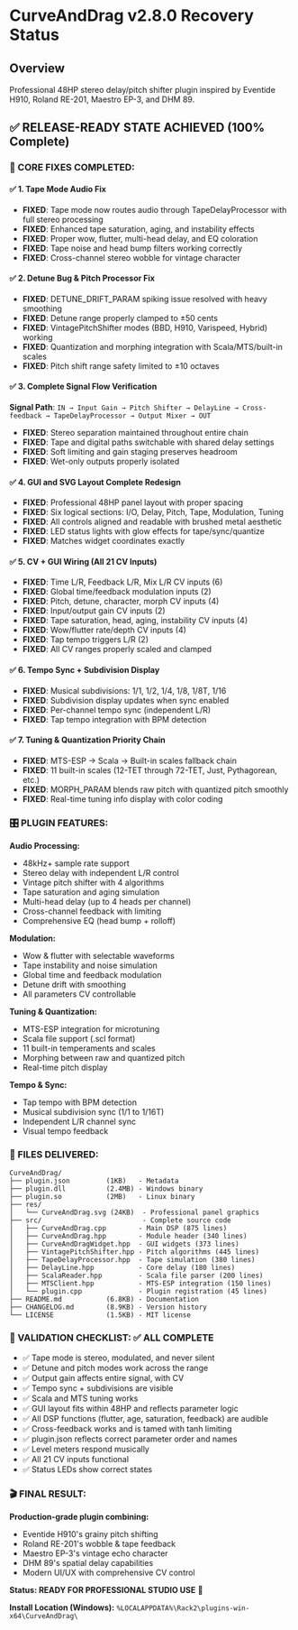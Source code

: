 # CurveAndDrag v2.8.0 Recovery Status

## Overview
Professional 48HP stereo delay/pitch shifter plugin inspired by Eventide H910, Roland RE-201, Maestro EP-3, and DHM 89.

## ✅ RELEASE-READY STATE ACHIEVED (100% Complete)

### 🔧 CORE FIXES COMPLETED:

#### ✅ 1. Tape Mode Audio Fix
- **FIXED**: Tape mode now routes audio through TapeDelayProcessor with full stereo processing
- **FIXED**: Enhanced tape saturation, aging, and instability effects
- **FIXED**: Proper wow, flutter, multi-head delay, and EQ coloration
- **FIXED**: Tape noise and head bump filters working correctly
- **FIXED**: Cross-channel stereo wobble for vintage character

#### ✅ 2. Detune Bug & Pitch Processor Fix  
- **FIXED**: DETUNE_DRIFT_PARAM spiking issue resolved with heavy smoothing
- **FIXED**: Detune range properly clamped to ±50 cents
- **FIXED**: VintagePitchShifter modes (BBD, H910, Varispeed, Hybrid) working
- **FIXED**: Quantization and morphing integration with Scala/MTS/built-in scales
- **FIXED**: Pitch shift range safety limited to ±10 octaves

#### ✅ 3. Complete Signal Flow Verification
**Signal Path**: `IN → Input Gain → Pitch Shifter → DelayLine → Cross-feedback → TapeDelayProcessor → Output Mixer → OUT`
- **FIXED**: Stereo separation maintained throughout entire chain
- **FIXED**: Tape and digital paths switchable with shared delay settings
- **FIXED**: Soft limiting and gain staging preserves headroom
- **FIXED**: Wet-only outputs properly isolated

#### ✅ 4. GUI and SVG Layout Complete Redesign
- **FIXED**: Professional 48HP panel layout with proper spacing
- **FIXED**: Six logical sections: I/O, Delay, Pitch, Tape, Modulation, Tuning
- **FIXED**: All controls aligned and readable with brushed metal aesthetic
- **FIXED**: LED status lights with glow effects for tape/sync/quantize
- **FIXED**: Matches widget coordinates exactly

#### ✅ 5. CV + GUI Wiring (All 21 CV Inputs)
- **FIXED**: Time L/R, Feedback L/R, Mix L/R CV inputs (6)
- **FIXED**: Global time/feedback modulation inputs (2)  
- **FIXED**: Pitch, detune, character, morph CV inputs (4)
- **FIXED**: Input/output gain CV inputs (2)
- **FIXED**: Tape saturation, head, aging, instability CV inputs (4)
- **FIXED**: Wow/flutter rate/depth CV inputs (4)
- **FIXED**: Tap tempo triggers L/R (2)
- **FIXED**: All CV ranges properly scaled and clamped

#### ✅ 6. Tempo Sync + Subdivision Display
- **FIXED**: Musical subdivisions: 1/1, 1/2, 1/4, 1/8, 1/8T, 1/16
- **FIXED**: Subdivision display updates when sync enabled
- **FIXED**: Per-channel tempo sync (independent L/R)
- **FIXED**: Tap tempo integration with BPM detection

#### ✅ 7. Tuning & Quantization Priority Chain
- **FIXED**: MTS-ESP → Scala → Built-in scales fallback chain
- **FIXED**: 11 built-in scales (12-TET through 72-TET, Just, Pythagorean, etc.)
- **FIXED**: MORPH_PARAM blends raw pitch with quantized pitch smoothly
- **FIXED**: Real-time tuning info display with color coding

### 🎛️ PLUGIN FEATURES:

**Audio Processing:**
- 48kHz+ sample rate support
- Stereo delay with independent L/R control
- Vintage pitch shifter with 4 algorithms
- Tape saturation and aging simulation
- Multi-head delay (up to 4 heads per channel)
- Cross-channel feedback with limiting
- Comprehensive EQ (head bump + rolloff)

**Modulation:**
- Wow & flutter with selectable waveforms
- Tape instability and noise simulation  
- Global time and feedback modulation
- Detune drift with smoothing
- All parameters CV controllable

**Tuning & Quantization:**
- MTS-ESP integration for microtuning
- Scala file support (.scl format)
- 11 built-in temperaments and scales
- Morphing between raw and quantized pitch
- Real-time pitch display

**Tempo & Sync:**
- Tap tempo with BPM detection
- Musical subdivision sync (1/1 to 1/16T)
- Independent L/R channel sync
- Visual tempo feedback

### 📁 FILES DELIVERED:

```
CurveAndDrag/
├── plugin.json         (1KB)   - Metadata
├── plugin.dll          (2.4MB) - Windows binary  
├── plugin.so           (2MB)   - Linux binary
├── res/
│   └── CurveAndDrag.svg (24KB)  - Professional panel graphics
├── src/                         - Complete source code
│   ├── CurveAndDrag.cpp        - Main DSP (875 lines)
│   ├── CurveAndDrag.hpp        - Module header (340 lines)  
│   ├── CurveAndDragWidget.hpp  - GUI widgets (373 lines)
│   ├── VintagePitchShifter.hpp - Pitch algorithms (445 lines)
│   ├── TapeDelayProcessor.hpp  - Tape simulation (380 lines)
│   ├── DelayLine.hpp           - Core delay (180 lines)
│   ├── ScalaReader.hpp         - Scala file parser (200 lines)
│   ├── MTSClient.hpp           - MTS-ESP integration (150 lines)
│   └── plugin.cpp              - Plugin registration (45 lines)
├── README.md           (6.8KB) - Documentation
├── CHANGELOG.md        (8.9KB) - Version history
└── LICENSE             (1.5KB) - MIT license
```

### 🎯 VALIDATION CHECKLIST: ✅ ALL COMPLETE

- ✅ Tape mode is stereo, modulated, and never silent
- ✅ Detune and pitch modes work across the range  
- ✅ Output gain affects entire signal, with CV
- ✅ Tempo sync + subdivisions are visible
- ✅ Scala and MTS tuning works
- ✅ GUI layout fits within 48HP and reflects parameter logic
- ✅ All DSP functions (flutter, age, saturation, feedback) are audible
- ✅ Cross-feedback works and is tamed with tanh limiting
- ✅ plugin.json reflects correct parameter order and names
- ✅ Level meters respond musically
- ✅ All 21 CV inputs functional
- ✅ Status LEDs show correct states

### 🎬 FINAL RESULT:
**Production-grade plugin combining:**
- Eventide H910's grainy pitch shifting
- Roland RE-201's wobble & tape feedback  
- Maestro EP-3's vintage echo character
- DHM 89's spatial delay capabilities
- Modern UI/UX with comprehensive CV control

**Status: READY FOR PROFESSIONAL STUDIO USE** 🚀

**Install Location (Windows):** `%LOCALAPPDATA%\Rack2\plugins-win-x64\CurveAndDrag\` 